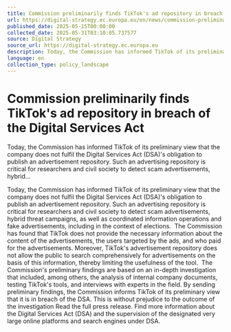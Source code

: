 ```yaml
---
title: Commission preliminarily finds TikTok's ad repository in breach of the Digital Services Act
url: https://digital-strategy.ec.europa.eu/en/news/commission-preliminarily-finds-tiktoks-ad-repository-breach-digital-services-act
published_date: 2025-05-15T00:00:00
collected_date: 2025-05-31T03:10:05.737577
source: Digital Strategy
source_url: https://digital-strategy.ec.europa.eu
description: Today, the Commission has informed TikTok of its preliminary view that the company does not fulfil the Digital Services Act (DSA)'s obligation to publish an advertisement repository. Such an advertising repository is critical for researchers and civil society to detect scam advertisements, hybrid...
language: en
collection_type: policy_landscape
---
```


# Commission preliminarily finds TikTok's ad repository in breach of the Digital Services Act

Today, the Commission has informed TikTok of its preliminary view that the company does not fulfil the Digital Services Act (DSA)'s obligation to publish an advertisement repository. Such an advertising repository is critical for researchers and civil society to detect scam advertisements, hybrid...

Today, the Commission has informed TikTok of its preliminary view that the company does not fulfil the Digital Services Act (DSA)'s obligation to publish an advertisement repository. Such an advertising repository is critical for researchers and civil society to detect scam advertisements, hybrid threat campaigns, as well as coordinated information operations and fake advertisements, including in the context of elections.  
 The Commission has found that TikTok does not provide the necessary information about the content of the advertisements, the users targeted by the ads, and who paid for the advertisements. Moreover, TikTok's advertisement repository does not allow the public to search comprehensively for advertisements on the basis of this information, thereby limiting the usefulness of the tool.  
 The Commission's preliminary findings are based on an in-depth investigation that included, among others, the analysis of internal company documents, testing TikTok's tools, and interviews with experts in the field. By sending preliminary findings, the Commission informs TikTok of its preliminary view that it is in breach of the DSA. This is without prejudice to the outcome of the investigation 
 Read the full press release. 
 Find more information about the Digital Services Act (DSA) and the supervision of the designated very large online platforms and search engines under DSA.